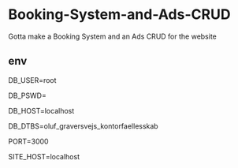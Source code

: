 # Booking-System-and-Ads-CRUD
Gotta make a Booking System and an Ads CRUD for the website


## env

DB_USER=root

DB_PSWD=

DB_HOST=localhost

DB_DTBS=oluf_graversvejs_kontorfaellesskab

PORT=3000

SITE_HOST=localhost